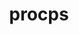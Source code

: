 ---
title: "procps"
layout: cache
categories: [package, develop]
meta: {"versions": ["4.0.4"], "compilers": ["gcc@=11.4.0", "gcc@=13.2.0"], "oss": ["ubuntu22.04", "ubuntu24.04"], "platforms": ["linux"], "targets": ["x86_64_v3"], "stacks": ["e4s", "ml-linux-x86_64-rocm", "root"], "num_specs": 9, "num_specs_by_stack": {"e4s": 4, "root": 9, "ml-linux-x86_64-rocm": 5}}
spec_details: [{"hash": "efpt55ulqiefq5be5pv22nhaw2kbpnvk", "compiler": "gcc@=11.4.0", "versions": ["4.0.4"], "os": "ubuntu22.04", "platform": "linux", "target": "x86_64_v3", "variants": ["build_system=autotools", "+nls"], "stacks": ["e4s", "root"], "size": "-", "tarball": "https://binaries.spack.io/develop/build_cache/linux-ubuntu22.04-x86_64_v3/gcc-11.4.0/procps-4.0.4/linux-ubuntu22.04-x86_64_v3-gcc-11.4.0-procps-4.0.4-efpt55ulqiefq5be5pv22nhaw2kbpnvk.spack"}, {"hash": "kifovb6apvtqbo4oge6yxaptzbc2tws5", "compiler": "gcc@=11.4.0", "versions": ["4.0.4"], "os": "ubuntu22.04", "platform": "linux", "target": "x86_64_v3", "variants": ["build_system=autotools", "+nls"], "stacks": ["e4s", "root"], "size": "-", "tarball": "https://binaries.spack.io/develop/build_cache/linux-ubuntu22.04-x86_64_v3/gcc-11.4.0/procps-4.0.4/linux-ubuntu22.04-x86_64_v3-gcc-11.4.0-procps-4.0.4-kifovb6apvtqbo4oge6yxaptzbc2tws5.spack"}, {"hash": "vbkmec6mpxwcgit5jpzpc4tmgumzn2wq", "compiler": "gcc@=11.4.0", "versions": ["4.0.4"], "os": "ubuntu22.04", "platform": "linux", "target": "x86_64_v3", "variants": ["build_system=autotools", "+nls"], "stacks": ["e4s", "root"], "size": "-", "tarball": "https://binaries.spack.io/develop/build_cache/linux-ubuntu22.04-x86_64_v3/gcc-11.4.0/procps-4.0.4/linux-ubuntu22.04-x86_64_v3-gcc-11.4.0-procps-4.0.4-vbkmec6mpxwcgit5jpzpc4tmgumzn2wq.spack"}, {"hash": "kymuuoz6rhvncdpzhqo5nqtrfzyw7ksa", "compiler": "gcc@=11.4.0", "versions": ["4.0.4"], "os": "ubuntu22.04", "platform": "linux", "target": "x86_64_v3", "variants": ["build_system=autotools", "+nls"], "stacks": ["e4s", "root"], "size": "-", "tarball": "https://binaries.spack.io/develop/build_cache/linux-ubuntu22.04-x86_64_v3/gcc-11.4.0/procps-4.0.4/linux-ubuntu22.04-x86_64_v3-gcc-11.4.0-procps-4.0.4-kymuuoz6rhvncdpzhqo5nqtrfzyw7ksa.spack"}, {"hash": "pff6ibvuy6tj3pvure2nohhhfkdczr2o", "compiler": "gcc@=13.2.0", "versions": ["4.0.4"], "os": "ubuntu24.04", "platform": "linux", "target": "x86_64_v3", "variants": ["build_system=autotools", "+nls"], "stacks": ["ml-linux-x86_64-rocm", "root"], "size": "-", "tarball": "https://binaries.spack.io/develop/build_cache/linux-ubuntu24.04-x86_64_v3/gcc-13.2.0/procps-4.0.4/linux-ubuntu24.04-x86_64_v3-gcc-13.2.0-procps-4.0.4-pff6ibvuy6tj3pvure2nohhhfkdczr2o.spack"}, {"hash": "y2rwcbahl3nnwzcsuh34yesulqz42zak", "compiler": "gcc@=13.2.0", "versions": ["4.0.4"], "os": "ubuntu24.04", "platform": "linux", "target": "x86_64_v3", "variants": ["build_system=autotools", "+nls"], "stacks": ["ml-linux-x86_64-rocm", "root"], "size": "-", "tarball": "https://binaries.spack.io/develop/build_cache/linux-ubuntu24.04-x86_64_v3/gcc-13.2.0/procps-4.0.4/linux-ubuntu24.04-x86_64_v3-gcc-13.2.0-procps-4.0.4-y2rwcbahl3nnwzcsuh34yesulqz42zak.spack"}, {"hash": "pfzqglan6gdbupsg2oxg2qm5axplutby", "compiler": "gcc@=13.2.0", "versions": ["4.0.4"], "os": "ubuntu24.04", "platform": "linux", "target": "x86_64_v3", "variants": ["build_system=autotools", "+nls"], "stacks": ["ml-linux-x86_64-rocm", "root"], "size": "-", "tarball": "https://binaries.spack.io/develop/build_cache/linux-ubuntu24.04-x86_64_v3/gcc-13.2.0/procps-4.0.4/linux-ubuntu24.04-x86_64_v3-gcc-13.2.0-procps-4.0.4-pfzqglan6gdbupsg2oxg2qm5axplutby.spack"}, {"hash": "ynzzc3ykr6phjmoagqcukfapqjdnndxh", "compiler": "gcc@=13.2.0", "versions": ["4.0.4"], "os": "ubuntu24.04", "platform": "linux", "target": "x86_64_v3", "variants": ["build_system=autotools", "+nls"], "stacks": ["ml-linux-x86_64-rocm", "root"], "size": "-", "tarball": "https://binaries.spack.io/develop/build_cache/linux-ubuntu24.04-x86_64_v3/gcc-13.2.0/procps-4.0.4/linux-ubuntu24.04-x86_64_v3-gcc-13.2.0-procps-4.0.4-ynzzc3ykr6phjmoagqcukfapqjdnndxh.spack"}, {"hash": "22colvmyuydp6tnbqa66uwlteiqmjodm", "compiler": "gcc@=13.2.0", "versions": ["4.0.4"], "os": "ubuntu24.04", "platform": "linux", "target": "x86_64_v3", "variants": ["build_system=autotools", "+nls"], "stacks": ["ml-linux-x86_64-rocm", "root"], "size": "-", "tarball": "https://binaries.spack.io/develop/build_cache/linux-ubuntu24.04-x86_64_v3/gcc-13.2.0/procps-4.0.4/linux-ubuntu24.04-x86_64_v3-gcc-13.2.0-procps-4.0.4-22colvmyuydp6tnbqa66uwlteiqmjodm.spack"}]
---